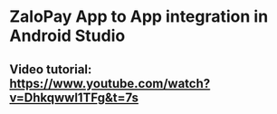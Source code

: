 # ZaloPay App to App integration in Android Studio

## Video tutorial: https://www.youtube.com/watch?v=Dhkqwwl1TFg&t=7s

